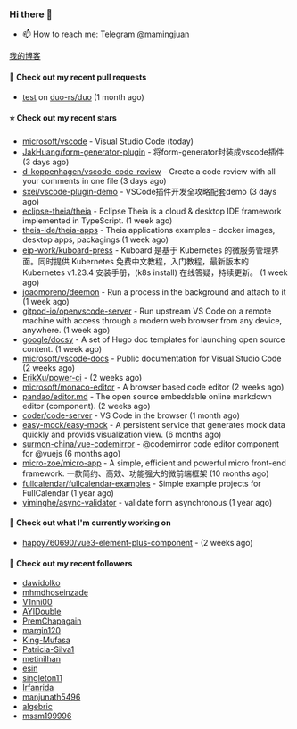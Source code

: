 ### Hi there 👋

- 📫 How to reach me: Telegram [@mamingjuan](https://t.me/mamingjuan)

[我的博客](https://mamingjuan.cn)

#### 🔨 Check out my recent pull requests

- [test](https://github.com/duo-rs/duo/pull/15) on [duo-rs/duo](https://github.com/duo-rs/duo) (1 month ago)

#### ⭐ Check out my recent stars

- [microsoft/vscode](https://github.com/microsoft/vscode) - Visual Studio Code (today)
- [JakHuang/form-generator-plugin](https://github.com/JakHuang/form-generator-plugin) - 将form-generator封装成vscode插件 (3 days ago)
- [d-koppenhagen/vscode-code-review](https://github.com/d-koppenhagen/vscode-code-review) - Create a code review with all your comments in one file (3 days ago)
- [sxei/vscode-plugin-demo](https://github.com/sxei/vscode-plugin-demo) - VSCode插件开发全攻略配套demo (3 days ago)
- [eclipse-theia/theia](https://github.com/eclipse-theia/theia) - Eclipse Theia is a cloud &amp; desktop IDE framework implemented in TypeScript. (1 week ago)
- [theia-ide/theia-apps](https://github.com/theia-ide/theia-apps) - Theia applications examples - docker images, desktop apps, packagings (1 week ago)
- [eip-work/kuboard-press](https://github.com/eip-work/kuboard-press) - Kuboard 是基于 Kubernetes 的微服务管理界面。同时提供 Kubernetes 免费中文教程，入门教程，最新版本的 Kubernetes v1.23.4 安装手册，(k8s install) 在线答疑，持续更新。 (1 week ago)
- [joaomoreno/deemon](https://github.com/joaomoreno/deemon) - Run a process in the background and attach to it (1 week ago)
- [gitpod-io/openvscode-server](https://github.com/gitpod-io/openvscode-server) - Run upstream VS Code on a remote machine with access through a modern web browser from any device, anywhere. (1 week ago)
- [google/docsy](https://github.com/google/docsy) - A set of Hugo doc templates for launching open source content. (1 week ago)
- [microsoft/vscode-docs](https://github.com/microsoft/vscode-docs) - Public documentation for Visual Studio Code (2 weeks ago)
- [ErikXu/power-ci](https://github.com/ErikXu/power-ci) -  (2 weeks ago)
- [microsoft/monaco-editor](https://github.com/microsoft/monaco-editor) - A browser based code editor (2 weeks ago)
- [pandao/editor.md](https://github.com/pandao/editor.md) - The open source embeddable online markdown editor (component). (2 weeks ago)
- [coder/code-server](https://github.com/coder/code-server) - VS Code in the browser (1 month ago)
- [easy-mock/easy-mock](https://github.com/easy-mock/easy-mock) - A persistent service that generates mock data quickly and provids visualization view. (6 months ago)
- [surmon-china/vue-codemirror](https://github.com/surmon-china/vue-codemirror) - @codemirror code editor component for @vuejs (6 months ago)
- [micro-zoe/micro-app](https://github.com/micro-zoe/micro-app) - A simple, efficient and powerful micro front-end framework. 一款简约、高效、功能强大的微前端框架 (10 months ago)
- [fullcalendar/fullcalendar-examples](https://github.com/fullcalendar/fullcalendar-examples) - Simple example projects for FullCalendar (1 year ago)
- [yiminghe/async-validator](https://github.com/yiminghe/async-validator) - validate form asynchronous (1 year ago)

#### 👷 Check out what I'm currently working on

- [happy760690/vue3-element-plus-component](https://github.com/happy760690/vue3-element-plus-component) -  (2 weeks ago)

#### 👯 Check out my recent followers

- [dawidolko](https://github.com/dawidolko)
- [mhmdhoseinzade](https://github.com/mhmdhoseinzade)
- [V1nni00](https://github.com/V1nni00)
- [AYIDouble](https://github.com/AYIDouble)
- [PremChapagain](https://github.com/PremChapagain)
- [margin120](https://github.com/margin120)
- [King-Mufasa](https://github.com/King-Mufasa)
- [Patricia-Silva1](https://github.com/Patricia-Silva1)
- [metinilhan](https://github.com/metinilhan)
- [esin](https://github.com/esin)
- [singleton11](https://github.com/singleton11)
- [Irfanrida](https://github.com/Irfanrida)
- [manjunath5496](https://github.com/manjunath5496)
- [algebric](https://github.com/algebric)
- [mssm199996](https://github.com/mssm199996)
